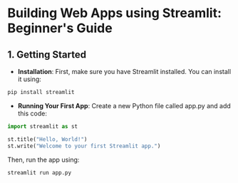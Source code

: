 # Building Web Apps using Streamlit: Beginner's Guide

## 1. Getting Started
- **Installation**: First, make sure you have Streamlit installed. You can install it using:

```bash
pip install streamlit
```

- **Running Your First App**: Create a new Python file called app.py and add this code:
```python
import streamlit as st

st.title("Hello, World!")
st.write("Welcome to your first Streamlit app.")
```

Then, run the app using:
```bash
streamlit run app.py
```
